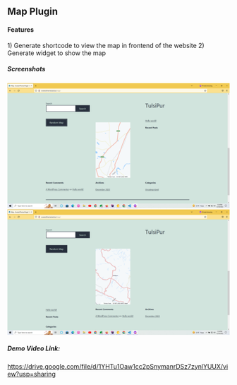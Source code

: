 <h2>Map Plugin</h2>

<h4>Features</h4>
1) Generate shortcode to view the map in frontend of the website
2) Generate widget to show the map

<h5>Screenshots</h5>
<img src="assets/images/image-map-first.png">
<img src="assets/images/image-map-second.png">

<h5>Demo Video Link:</h5>

https://drive.google.com/file/d/1YHTu1Oaw1cc2pSnymanrDSz7zynlYUUX/view?usp=sharing

